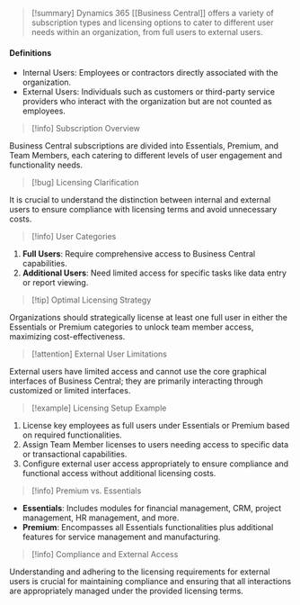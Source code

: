 >[!summary]
>Dynamics 365 [[Business Central]] offers a variety of subscription types and licensing options to cater to different user needs within an organization, from full users to external users.

#### Definitions
- Internal Users: Employees or contractors directly associated with the organization.
- External Users: Individuals such as customers or third-party service providers who interact with the organization but are not counted as employees.

>[!info] Subscription Overview

Business Central subscriptions are divided into Essentials, Premium, and Team Members, each catering to different levels of user engagement and functionality needs.

>[!bug] Licensing Clarification

It is crucial to understand the distinction between internal and external users to ensure compliance with licensing terms and avoid unnecessary costs.

>[!info] User Categories

1. **Full Users**: Require comprehensive access to Business Central capabilities.
2. **Additional Users**: Need limited access for specific tasks like data entry or report viewing.

>[!tip] Optimal Licensing Strategy

Organizations should strategically license at least one full user in either the Essentials or Premium categories to unlock team member access, maximizing cost-effectiveness.

>[!attention] External User Limitations

External users have limited access and cannot use the core graphical interfaces of Business Central; they are primarily interacting through customized or limited interfaces.

>[!example] Licensing Setup Example

1. License key employees as full users under Essentials or Premium based on required functionalities.
2. Assign Team Member licenses to users needing access to specific data or transactional capabilities.
3. Configure external user access appropriately to ensure compliance and functional access without additional licensing costs.

>[!info] Premium vs. Essentials

- **Essentials**: Includes modules for financial management, CRM, project management, HR management, and more.
- **Premium**: Encompasses all Essentials functionalities plus additional features for service management and manufacturing.

>[!info] Compliance and External Access

Understanding and adhering to the licensing requirements for external users is crucial for maintaining compliance and ensuring that all interactions are appropriately managed under the provided licensing terms.